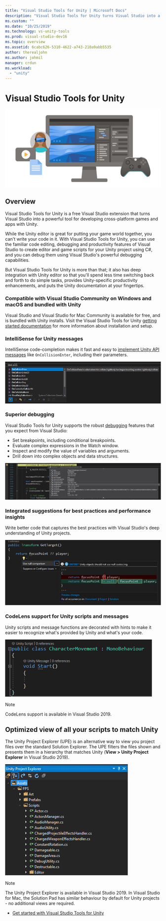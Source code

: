 ```yaml
---
title: "Visual Studio Tools for Unity | Microsoft Docs"
description: "Visual Studio Tools for Unity turns Visual Studio into a powerful tool for developing cross-platform games and apps with Unity."
ms.custom: ""
ms.date: "10/25/2019"
ms.technology: vs-unity-tools
ms.prod: visual-studio-dev16
ms.topic: overview
ms.assetid: 6cabc626-5310-4622-a743-210a9abb5535
author: therealjohn
ms.author: johmil
manager: crdun
ms.workload:
  - "unity"
---
```

# Visual Studio Tools for Unity
![Visual Studio Tools for Unity](../media/hero.png)

## Overview
Visual Studio Tools for Unity is a free Visual Studio extension that turns Visual Studio into a powerful tool for developing cross-platform games and apps with Unity.

While the Unity editor is great for putting your game world together, you can't write your code in it. With Visual Studio Tools for Unity, you can use the familiar code editing, debugging and productivity features of Visual Studio to create editor and game scripts for your Unity project using C#, and you can debug them using Visual Studio's powerful debugging capabilities.

But Visual Studio Tools for Unity is more than that; it also has deep integration with Unity editor so that you'll spend less time switching back and forth to do simple tasks, provides Unity-specific productivity enhancements, and puts the Unity documentation at your fingertips.

### Compatible with Visual Studio Community on Windows and macOS and bundled with Unity
Visual Studio and Visual Studio for Mac Community is available for free, and is bundled with Unity installs. Visit the Visual Studio Tools for Unity [getting started documentation](getting-started-with-visual-studio-tools-for-unity.md) for more information about installation and setup.

### IntelliSense for Unity messages
IntelliSense code-completion makes it fast and easy to [implement Unity API messages](using-visual-studio-tools-for-unity.md#intellisense-for-unity-api-messages) like `OnCollisionEnter`, including their parameters.

![IntelliSense dialog showing OnCollisionEnter](../media/vs/intellisense-example.png)

### Superior debugging
Visual Studio Tools for Unity supports the robust [debugging](using-visual-studio-tools-for-unity.md#unity-debugging) features that you expect from Visual Studio:

* Set breakpoints, including conditional breakpoints.
* Evaluate complex expressions in the Watch window.
* Inspect and modify the value of variables and arguments.
* Drill down into complex objects and data structures.

![Stopped on a breakpoint inspecting variables](../media/vs/debugging-inspecting.png)

### Integrated suggestions for best practices and performance insights
Write better code that captures the best practices with Visual Studio's deep understanding of Unity projects.

![VS refactoring string comparison with CompareTag](../media/vs/unity-diagnostics.png)

### CodeLens support for Unity scripts and messages
Unity scripts and message functions are decorated with hints to make it easier to recognize what's provided by Unity and what's your code.

 ![New script showing CodeLens hints for Unity Script and Unity Message](../media/vs/codelens-support.png)

> [!NOTE]
> CodeLens support is available in Visual Studio 2019.

## Optimized view of all your scripts to match Unity
The Unity Project Explorer (UPE) is an alternative way to view you project files over the standard Solution Explorer. The UPE filters the files shown and presents them in a hierarchy that matches Unity (**View > Unity Project Explorer** in Visual Studio 2019).

![Unity Project Explorer](../media/vs/unity-project-explorer.png)

> [!NOTE]
> The Unity Project Explorer is available in Visual Studio 2019. In Visual Studio for Mac, the Solution Pad has similar behaviour by default for Unity projects - no additional views are required.

* [Get started with Visual Studio Tools for Unity](getting-started-with-visual-studio-tools-for-unity.md)
